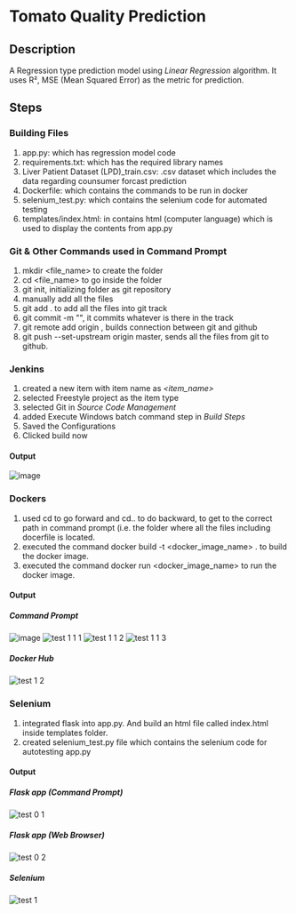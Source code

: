 # Tomato Quality Prediction

## Description
A Regression type prediction model using *Linear Regression* algorithm. It uses R², MSE (Mean Squared Error) as the metric for prediction.

## Steps

### Building Files
1) app.py: which has regression model code
2) requirements.txt: which has the required library names
3) Liver Patient Dataset (LPD)_train.csv: .csv dataset which includes the data regarding counsumer forcast prediction
4) Dockerfile: which contains the commands to be run in docker
5) selenium_test.py: which contains the selenium code for automated testing
6) templates/index.html: in contains html (computer language) which is used to display the contents from app.py

### Git & Other Commands used in Command Prompt
1) mkdir <file_name> to create the folder
2) cd <file_name> to go inside the folder
3) git init, initializing folder as git repository
4) manually add all the files
5) git add . to add all the files into git track
6) git commit -m "<message>", it commits whatever is there in the track
7) git remote add origin <GitHub repository link>, builds connection between git and github
8) git push --set-upstream origin master, sends all the files from git to github.


### Jenkins
1) created a new item with item name as *<item_name>*
2) selected Freestyle project as the item type
3) selected Git in *Source Code Management*
4) added Execute Windows batch command step in *Build Steps*
5) Saved the Configurations
6) Clicked build now

#### Output
  ![image](https://github.com/user-attachments/assets/aa82dcb9-a77b-4d21-8b7b-03f1b4ab054e)

### Dockers
1) used cd to go forward and cd.. to do backward, to get to the correct path in command prompt (i.e. the folder where all the files including docerfile is located.
2) executed the command docker build -t <docker_image_name> . to build the docker image.
3) executed the command docker run <docker_image_name> to run the docker image.

#### Output
  ##### Command Prompt
  ![image](https://github.com/user-attachments/assets/d16241ac-b3ab-435d-8fd0-b341e667c167)
  ![test 1 1 1](https://github.com/user-attachments/assets/8f8338be-1aca-4d59-a55a-a3879ecd0466)
  ![test 1 1 2](https://github.com/user-attachments/assets/dcce3b90-9774-407e-9826-a4a4de76f876)
  ![test 1 1 3](https://github.com/user-attachments/assets/d3615a52-0f2d-459b-846f-19a4ba21cc85)

  
  ##### Docker Hub
  ![test 1 2](https://github.com/user-attachments/assets/3335af03-867c-48cf-a58e-c70fa48d84e6)


### Selenium
1) integrated flask into app.py. And build an html file called index.html inside templates folder.
2) created selenium_test.py file which contains the selenium code for autotesting app.py

#### Output
  ##### Flask app (Command Prompt)
  ![test 0 1](https://github.com/user-attachments/assets/75b060d7-06f3-4a39-9fda-781939519d69)


  ##### Flask app (Web Browser)
  ![test 0 2](https://github.com/user-attachments/assets/34f6ec18-5520-412f-a77d-380d7731803a)


  ##### Selenium 
  ![test 1](https://github.com/user-attachments/assets/068a30f5-98cc-48a7-9e57-b081b4573deb)

